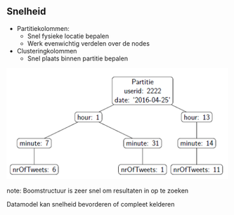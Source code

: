 ##  Snelheid

- Partitiekolommen:
  - Snel fysieke locatie bepalen
  - Werk evenwichtig verdelen over de nodes
- Clusteringkolommen
  - Snel plaats binnen partitie bepalen

<img src="./img/5-model/treestructure.png" alt="Boomstructuur"/>

note:
Boomstructuur is zeer snel om resultaten in op te zoeken

Datamodel kan snelheid bevorderen of compleet kelderen
